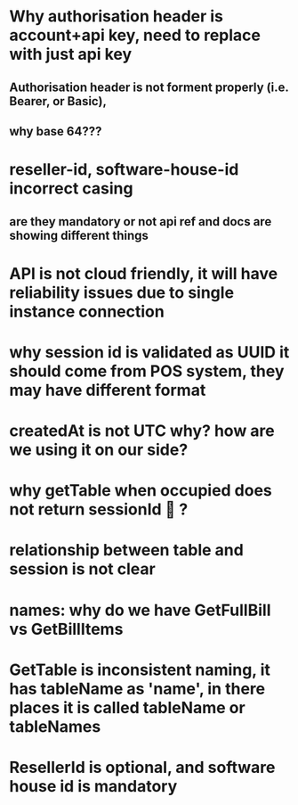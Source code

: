 # Why authorisation header is account+api key, need to replace with just api key
## Authorisation header is not forment properly (i.e. Bearer, or Basic),
## why base 64???

# reseller-id, software-house-id incorrect casing
## are they mandatory or not api ref and docs are showing different things

# API is not cloud friendly, it will have reliability issues due to single instance connection

# why session id is validated as UUID it should come from POS system, they may have different format

# createdAt is not UTC why? how are we using it on our side?

# why getTable when occupied does not return sessionId :slightly_smiling_face: ?
# relationship between table and session is not clear
# names: why do we have GetFullBill vs GetBillItems

# GetTable is inconsistent naming, it has tableName as 'name', in there places it is called tableName or tableNames

# ResellerId is optional, and software house id is mandatory
